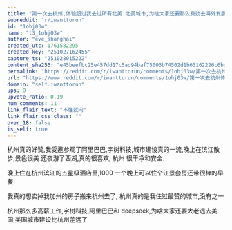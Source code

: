 ```yaml
---
title: "第一次去杭州,体验超过我去过所有北美 北美城市,为啥大家还要那么费劲去海外发展"
subreddit: "r/iwanttorun"
id: "1ohj03w"
name: "t3_1ohj03w"
author: "eve_shanghai"
created_utc: 1761582295
created_key: "251027162455"
capture_ts: "251028015222"
content_sha256: "e45beefbc25e457dd17c5ad94baf75003b74502d1b63162226c6bd4703414e86"
permalink: "https://reddit.com/r/iwanttorun/comments/1ohj03w/第一次去杭州体验超过我去过所有北美_北美城市为啥大家还要那么费劲去海外发展/"
url: "https://www.reddit.com/r/iwanttorun/comments/1ohj03w/第一次去杭州体验超过我去过所有北美_北美城市为啥大家还要那么费劲去海外发展/"
domain: "self.iwanttorun"
ups: 0
upvote_ratio: 0.19
num_comments: 11
link_flair_text: "不懂就问"
link_flair_css_class: ""
over_18: false
is_self: true
---
```


杭州真的好赞,我受邀参观了阿里巴巴,宇树科技,城市建设真的一流,晚上在滨江散步,景色很美.还夜游了西湖,真的很喜欢,
杭州 很干净和安全.

晚上住在杭州滨江的五星级酒店里,1000
一个晚上可以住个江景套房还带很棒的早餐

我真的想卖掉我加州的房子搬来杭州去了,
杭州真的是我住过最赞的城市,没有之一

杭州那么多高薪工作,宇树科技,阿里巴巴和
deepseek,为啥大家还要大老远去美国,美国城市建设比杭州差远了
